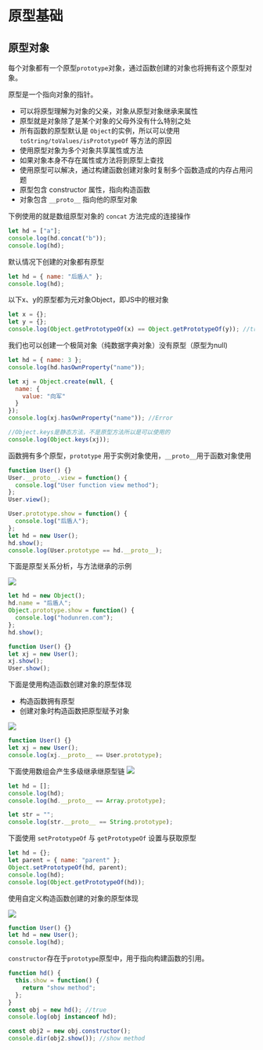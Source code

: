 # 原型基础
## 原型对象
每个对象都有一个原型`prototype`对象，通过函数创建的对象也将拥有这个原型对象。

原型是一个指向对象的指针。
- 可以将原型理解为对象的父亲，对象从原型对象继承来属性
- 原型就是对象除了是某个对象的父母外没有什么特别之处
- 所有函数的原型默认是 `Object`的实例，所以可以使用`toString/toValues/isPrototypeOf` 等方法的原因
- 使用原型对象为多个对象共享属性或方法
- 如果对象本身不存在属性或方法将到原型上查找
- 使用原型可以解决，通过构建函数创建对象时复制多个函数造成的内存占用问题
- 原型包含 constructor 属性，指向构造函数
- 对象包含 `__proto__` 指向他的原型对象

下例使用的就是数组原型对象的 `concat` 方法完成的连接操作
```js
let hd = ["a"];
console.log(hd.concat("b"));
console.log(hd);
```
默认情况下创建的对象都有原型
```js
let hd = { name: "后盾人" };
console.log(hd);
```
以下x、y的原型都为元对象Object，即JS中的根对象
```js
let x = {};
let y = {};
console.log(Object.getPrototypeOf(x) == Object.getPrototypeOf(y)); //true
```
我们也可以创建一个极简对象（纯数据字典对象）没有原型（原型为null)
```js
let hd = { name: 3 };
console.log(hd.hasOwnProperty("name"));

let xj = Object.create(null, {
  name: {
    value: "向军"
  }
});
console.log(xj.hasOwnProperty("name")); //Error

//Object.keys是静态方法，不是原型方法所以是可以使用的
console.log(Object.keys(xj));
```
函数拥有多个原型，`prototype` 用于实例对象使用，`__proto__`用于函数对象使用
```js
function User() {}
User.__proto__.view = function() {
  console.log("User function view method");
};
User.view();

User.prototype.show = function() {
  console.log("后盾人");
};
let hd = new User();
hd.show();
console.log(User.prototype == hd.__proto__);
```
下面是原型关系分析，与方法继承的示例

![](http://houdunren.gitee.io/note/assets/img/image-20191208003927158.2f7f84ab.png)

```js
let hd = new Object();
hd.name = "后盾人";
Object.prototype.show = function() {
  console.log("hodunren.com");
};
hd.show();

function User() {}
let xj = new User();
xj.show();
User.show();
```
下面是使用构造函数创建对象的原型体现

- 构造函数拥有原型
- 创建对象时构造函数把原型赋予对象

![](http://houdunren.gitee.io/note/assets/img/image-20191010023843179.58edd59f.png)
```js
function User() {}
let xj = new User();
console.log(xj.__proto__ == User.prototype);
```
下面使用数组会产生多级继承继原型链
![](http://houdunren.gitee.io/note/assets/img/image-20191120174145258.aec2cd6d.png)
```js
let hd = [];
console.log(hd);
console.log(hd.__proto__ == Array.prototype);

let str = "";
console.log(str.__proto__ == String.prototype);
```
下面使用 `setPrototypeOf` 与 `getPrototypeOf` 设置与获取原型
```js
let hd = {};
let parent = { name: "parent" };
Object.setPrototypeOf(hd, parent);
console.log(hd);
console.log(Object.getPrototypeOf(hd));
```
使用自定义构造函数创建的对象的原型体现

![](http://houdunren.gitee.io/note/assets/img/image-20191120174956195.700031e6.png)

```js
function User() {}
let hd = new User();
console.log(hd);

```
`constructor`存在于`prototype`原型中，用于指向构建函数的引用。
```js
function hd() {
  this.show = function() {
    return "show method";
  };
}
const obj = new hd(); //true
console.log(obj instanceof hd);

const obj2 = new obj.constructor();
console.dir(obj2.show()); //show method
```
